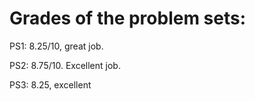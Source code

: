 # Grades of the problem sets:
PS1: 8.25/10, great job.

PS2: 8.75/10. Excellent job.

PS3: 8.25, excellent

